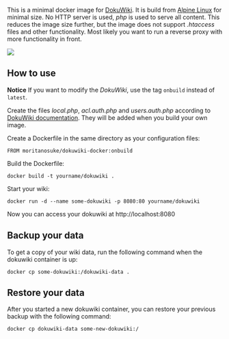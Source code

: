 This is a minimal docker image for [DokuWiki][0]. It is build from [Alpine Linux][1] for minimal size. No HTTP server is used, *php* is used to serve all content. This reduces the image size further, but the image does not support *.htaccess* files and other functionality. Most likely you want to run a reverse proxy with more functionality in front.

[![](https://images.microbadger.com/badges/image/moritanosuke/dokuwiki-docker.svg)](https://microbadger.com/images/moritanosuke/dokuwiki-docker)

How to use
----------

**Notice** If you want to modify the *DokuWiki*, use the tag `onbuild` instead of `latest`.

Create the files *local.php*, *acl.auth.php* and *users.auth.php* according to [DokuWiki documentation][2]. They will be added when you build your own image.

Create a Dockerfile in the same directory as your configuration files:

    FROM moritanosuke/dokuwiki-docker:onbuild

Build the Dockerfile:

    docker build -t yourname/dokuwiki .

Start your wiki:

    docker run -d --name some-dokuwiki -p 8080:80 yourname/dokuwiki

Now you can access your dokuwiki at http://localhost:8080

Backup your data
----------------

To get a copy of your wiki data, run the following command when the dokuwiki container is up:

    docker cp some-dokuwiki:/dokuwiki-data .

Restore your data
-----------------

After you started a new dokuwiki container, you can restore your previous backup with the following command:

    docker cp dokuwiki-data some-new-dokuwiki:/

[0]: https://www.dokuwiki.org/
[1]: http://alpinelinux.org/
[2]: https://www.dokuwiki.org/config#configuration_options
